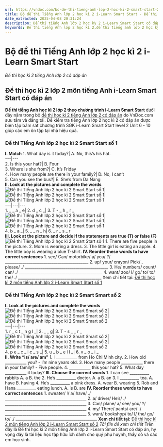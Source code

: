 ```yaml
---
url: https://vndoc.com/bo-de-thi-tieng-anh-lop-2-hoc-ki-2-smart-start-295987
title: Bộ đề thi Tiếng Anh lớp 2 học kì 2 i-Learn Smart Start - Đề thi học kì 2 tiếng Anh lớp 2 có đáp án - VnDoc.com
date_extracted: 2025-04-08 20:31:24
description: Đề thi tiếng Anh lớp 2 học kỳ 2 i-Learn Smart Start có đáp án trên VnDoc.com bao gồm nhiều dạng bài tập tiếng Anh lớp 2 thường gặp khác nhau giúp các em ôn tập Từ vựng - Ngữ pháp tiếng Anh trọng tâm.
keywords: Đề thi tiếng Anh lớp 2 học kì 2,đề thi tiếng anh lớp 2 học kỳ 2,đề thi học kì 2 lớp 2 môn tiếng anh,đề thi tiếng anh học kì 2 lớp 2,đề thi học kì 2 tiếng anh lớp 2,đề thi tiếng anh lớp 2 kì 2,đề kiểm tra tiếng anh lớp 2 học kì 2,đề thi học kì 2 môn tiếng anh lớp 2,de thi tiếng anh lớp 2 học kì 2 smart start
---
```


# Bộ đề thi Tiếng Anh lớp 2 học kì 2 i-Learn Smart Start
 _Đề thi học kì 2 tiếng Anh lớp 2 có đáp án_
## Đề thi học kì 2 lớp 2 môn tiếng Anh i-Learn Smart Start có đáp án
**Đề thi tiếng Anh học kì 2 lớp 2 theo chương trình i-Learn Smart Start** dưới đây nằm trong bộ [đề thi học kì 2 tiếng Anh lớp 2 có đáp án](<https://vndoc.com/de-thi-hoc-ki-2-lop-2-mon-tieng-anh>) do VnDoc.com sưu tầm và đăng tải. Đề kiểm tra tiếng Anh lớp 2 học kì 2 có đáp án được biên tập bám sát chương trình SGK i-Learn Smart Start level 2 Unit 6 - 10 giúp các em ôn tập tại nhà hiệu quả.
### **Đề thi Tiếng Anh lớp 2 học kì 2 Smart Start số 1**
**I. Match**
1\. What day is it today?| A. No, this’s his hat.  
---|---  
2\. Is this your hat?| B. Four  
3\. Where is she from?| C. It’s Friday  
4\. How many people are there in your family?| D. No, I can’t  
5\. Can you see the bus?| E. She’s from Da Nang  
**II. Look at the pictures and complete the words**
![Đề thi Tiếng Anh lớp 2 học kì 2 Smart Start số 1](https://i.vdoc.vn/data/image/2022/04/15/de-thi-tieng-anh-lop-2-hoc-ki-2-smart-start-so-1-1.jpg)| ![Đề thi Tiếng Anh lớp 2 học kì 2 Smart Start số 1](https://i.vdoc.vn/data/image/2022/04/15/de-thi-tieng-anh-lop-2-hoc-ki-2-smart-start-so-1-2.jpg)| ![Đề thi Tiếng Anh lớp 2 học kì 2 Smart Start số 1](https://i.vdoc.vn/data/image/2022/04/15/de-thi-tieng-anh-lop-2-hoc-ki-2-smart-start-so-1-3.png)  
---|---|---  
1\. \_ \_ a \_ e| 2\. d \_ c \_| 3\. T - \_ h \_ r \_  
![Đề thi Tiếng Anh lớp 2 học kì 2 Smart Start số 1](https://i.vdoc.vn/data/image/2022/04/15/de-thi-tieng-anh-lop-2-hoc-ki-2-smart-start-so-1-4.jpg)| ![Đề thi Tiếng Anh lớp 2 học kì 2 Smart Start số 1](https://i.vdoc.vn/data/image/2022/04/15/de-thi-tieng-anh-lop-2-hoc-ki-2-smart-start-so-1-5.jpg)| ![Đề thi Tiếng Anh lớp 2 học kì 2 Smart Start số 1](https://i.vdoc.vn/data/image/2022/04/15/de-thi-tieng-anh-lop-2-hoc-ki-2-smart-start-so-1-6.jpg)  
4\. b \_ a \_| 5\. \_ \_ n \_ h| 6\. \_ r \_ s \_ r  
**III. Look at the picture and decide if the statements are true \(T\) or false \(F\)**
![Đề thi Tiếng Anh lớp 2 học kì 2 Smart Start số 1](https://i.vdoc.vn/data/image/2022/04/15/de-thi-tieng-anh-lop-2-hoc-ki-2-smart-start-so-1-7.jpg)
1\. There are five people in the picture.
2\. Mom is wearing a dress.
3\. The little girl is eating an apple.
4\. The little boy is wearing a blue T-shirt.
**IV. Reorder these words to have correct sentences**
1\. see/ Can/ motorbike/ a/ you/ ?/
\_\_\_\_\_\_\_\_\_\_\_\_\_\_\_\_\_\_\_\_\_\_\_\_\_\_\_\_\_\_\_\_\_\_\_\_\_\_\_\_\_\_\_
2\. up/ your/ crayon/ Pick/ , please/ ./
\_\_\_\_\_\_\_\_\_\_\_\_\_\_\_\_\_\_\_\_\_\_\_\_\_\_\_\_\_\_\_\_\_\_\_\_\_\_\_\_\_\_\_
3\. He/ numbers/ count/ can/ ./
\_\_\_\_\_\_\_\_\_\_\_\_\_\_\_\_\_\_\_\_\_\_\_\_\_\_\_\_\_\_\_\_\_\_\_\_\_\_\_\_\_\_\_
4\. want/ zoo/ I/ go/ to/ to/ the/ ./
\_\_\_\_\_\_\_\_\_\_\_\_\_\_\_\_\_\_\_\_\_\_\_\_\_\_\_\_\_\_\_\_\_\_\_\_\_\_\_\_\_\_\_
Xem chi tiết tại: [Đề thi học kì 2 môn tiếng Anh lớp 2 i-Learn Smart Start số 1](<https://vndoc.com/de-thi-tieng-anh-lop-2-hoc-ki-2-smart-start-so-1-262428>)
### Đề thi Tiếng Anh lớp 2 học kì 2 Smart Smart số 2
**I. Look at the pictures and complete the words**
![Đề thi Tiếng Anh lớp 2 học kì 2 Smart Smart số 2](https://i.vdoc.vn/data/image/2022/04/18/de-thi-tieng-anh-lop-2-hoc-ki-2-smart-smart-so-2-1.png)| ![Đề thi Tiếng Anh lớp 2 học kì 2 Smart Smart số 2](https://i.vdoc.vn/data/image/2022/04/18/de-thi-tieng-anh-lop-2-hoc-ki-2-smart-smart-so-2-2.jpg)| ![Đề thi Tiếng Anh lớp 2 học kì 2 Smart Smart số 2](https://i.vdoc.vn/data/image/2022/04/18/de-thi-tieng-anh-lop-2-hoc-ki-2-smart-smart-so-2-3.jpg)  
---|---|---  
1\. r \_ c t \_ n g l \_| 2\. \_ \_ g| 3\. T - s \_ \_ r \_  
![Đề thi Tiếng Anh lớp 2 học kì 2 Smart Smart số 2](https://i.vdoc.vn/data/image/2022/04/18/de-thi-tieng-anh-lop-2-hoc-ki-2-smart-smart-so-2-4.jpg)| ![Đề thi Tiếng Anh lớp 2 học kì 2 Smart Smart số 2](https://i.vdoc.vn/data/image/2022/04/18/de-thi-tieng-anh-lop-2-hoc-ki-2-smart-smart-so-2-5.jpg)| ![Đề thi Tiếng Anh lớp 2 học kì 2 Smart Smart số 2](https://i.vdoc.vn/data/image/2022/04/18/de-thi-tieng-anh-lop-2-hoc-ki-2-smart-smart-so-2-6.jpg)  
4\. p e \_ c \_ l c \_ s \_| 5\. u \_ b \_ e l l \_| 6\. v \_ o \_ i \_  
**II. Write “is/ are/ am”**
1\. I \_\_\_\_\_\_\_\_\_\_\_ from Ho Chi Minh city.
2\. How old \_\_\_\_\_\_\_\_\_\_\_ you? - I’m nine years old.
3\. How many people \_\_\_\_\_\_\_\_\_\_\_ there in your family? - Five people.
4\. \_\_\_\_\_\_\_\_\_\_\_ this your hat?
5\. What day \_\_\_\_\_\_\_\_\_\_\_ it today?
**III. Choose the correct words**
1\. I can see \_\_\_\_\_\_\_\_\_\_ rabbits
A. a
B. the
2\. He’s \_\_\_\_\_\_\_\_\_\_ doctor.
A. a
B. an
3\. I \_\_\_\_\_\_\_\_\_\_ tea.
A. have
B. having
4\. He’s \_\_\_\_\_\_\_\_\_\_ a pink dress.
A. wear
B. wearing
5\. Rob and Hana \_\_\_\_\_\_\_\_\_\_ eating lunch.
A. is
B. are
**IV. Reorder these words to have correct sentences**
1\. sweater/ I/ a/ have/ ./
\_\_\_\_\_\_\_\_\_\_\_\_\_\_\_\_\_\_\_\_\_\_\_\_\_\_\_\_\_\_\_\_\_\_\_\_\_\_\_\_\_\_
2\. a/ driver/ He’s/ ./
\_\_\_\_\_\_\_\_\_\_\_\_\_\_\_\_\_\_\_\_\_\_\_\_\_\_\_\_\_\_\_\_\_\_\_\_\_\_\_\_\_\_
3\. Can/ plane/ a/ see/ you/ ?/
\_\_\_\_\_\_\_\_\_\_\_\_\_\_\_\_\_\_\_\_\_\_\_\_\_\_\_\_\_\_\_\_\_\_\_\_\_\_\_\_\_\_
4\. my/ There/ pants/ are/ ./
\_\_\_\_\_\_\_\_\_\_\_\_\_\_\_\_\_\_\_\_\_\_\_\_\_\_\_\_\_\_\_\_\_\_\_\_\_\_\_\_\_\_
5\. want/ bookshop/ to/ I/ the/ go/ to/ ./
\_\_\_\_\_\_\_\_\_\_\_\_\_\_\_\_\_\_\_\_\_\_\_\_\_\_\_\_\_\_\_\_\_\_\_\_\_\_\_\_\_\_
**Xem chi tiết tại:** [Đề thi học kì 2 môn tiếng Anh lớp 2 i-Learn Smart Start số 2](<https://vndoc.com/de-thi-tieng-anh-lop-2-hoc-ki-2-smart-smart-so-2-262656>)
 _Tải file để xem chi tiết_
Trên đây là Đề thi học kì 2 môn tiếng Anh lớp 2 i-Learn Smart Start có đáp án, hy vọng đây là tài liệu học tập hữu ích dành cho quý phụ huynh, thầy cô và các em học sinh.
